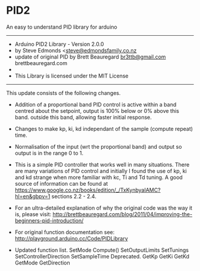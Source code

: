 # PID2
An easy to understand PID library for arduino
***************************************************************
* Arduino PID2 Library - Version 2.0.0
* by Steve Edmonds <steve@edmondsfamily.co.nz
* update of original PID by Brett Beauregard <br3ttb@gmail.com> brettbeauregard.com
*
* This Library is licensed under the MIT License
***************************************************************
This update consists of the following changes.
 - Addition of a proportional band
   PID control is active within a band centred about the setpoint, output is 100%
   below or 0% above this band.
   outside this band, allowing faster initial response.
 - Changes to make kp, ki, kd independant of the sample (compute repeat) time.
 - Normalisation of the input (wrt the proportional band) and output so output
   is in the range 0 to 1.
 - This is a simple PID controller that works well in many situations. There are many
   variations of PID control and initially I found the use of kp, ki and kd strange
   when more familiar with kc, Ti and Td tuning. A good source of information can be found
   at https://www.google.co.nz/books/edition/_/TxKynbyaIAMC?hl=en&gbpv=1 sections 2.2 - 2.4.
 - For an ultra-detailed explanation of why the original code was the way it is, please visit:
   http://brettbeauregard.com/blog/2011/04/improving-the-beginners-pid-introduction/

 - For original function documentation see:  http://playground.arduino.cc/Code/PIDLibrary

 - Updated function list.
     SetMode
     Compute()
     SetOutputLimits
     SetTunings
     SetControllerDirection
     SetSampleTime	         Deprecated.
     GetKp
     GetKi
     GetKd
     GetMode
     GetDirection
